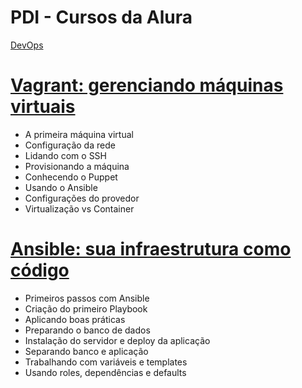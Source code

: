 # PDI - Cursos da Alura

<a href="https://cursos.alura.com.br/formacao-devops">DevOps</a>

<h1><a href="https://cursos.alura.com.br/course/vagrant-gerenciando-maquinas-virtuais">Vagrant: gerenciando máquinas virtuais</a></h1>
<ul>
  <li>A primeira máquina virtual </li>
  <li>Configuração da rede</li>
  <li>Lidando com o SSH</li>
  <li>Provisionando a máquina</li>
  <li>Conhecendo o Puppet</li>
  <li>Usando o Ansible</li>
  <li>Configurações do provedor</li>
  <li>Virtualização vs Container</li>
</ul>
<h1><a href="https://cursos.alura.com.br/course/infraestrutura-como-codigo-com-ansible">Ansible: sua infraestrutura como código</a></h1>
<ul>
  <li>Primeiros passos com Ansible</li>
  <li>Criação do primeiro Playbook</li>
  <li>Aplicando boas práticas</li>
  <li>Preparando o banco de dados</li>
  <li>Instalação do servidor e deploy da aplicação</li>
  <li>Separando banco e aplicação</li>
  <li>Trabalhando com variáveis e templates</li>
  <li>Usando roles, dependências e defaults</li>
</ul>
